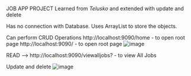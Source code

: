 JOB APP PROJECT
Learned from *Telusko* and extended with update and delete

Has no connection with Database.
Uses ArrayList to store the objects.

Can perform CRUD Operations
http://localhost:9090/home -  to open root page
http://localhost:9090/ - to open root page
![image](https://github.com/tharun171/FullStackJavaProjects/assets/95117385/8328f57e-8c6f-4405-a3e1-b8b80f0f27a8)


READ -->
http://localhost:9090/viewalljobs? - to view All Jobs

Update and delete
![image](https://github.com/tharun171/FullStackJavaProjects/assets/95117385/7694cc07-40a5-4814-92e8-9b02ec31e97b)



